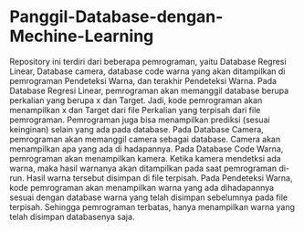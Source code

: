 # Panggil-Database-dengan-Mechine-Learning
Repository ini terdiri dari beberapa pemrograman, yaitu Database Regresi Linear, Database camera, database code warna yang akan ditampilkan di pemrograman Pendeteksi Warna, dan terakhir Pendeteksi Warna.
Pada Database Regresi Linear, pemrograman akan memanggil database berupa perkalian yang berupa x dan Target. Jadi, kode pemrograman akan menampilkan x dan Target dari file Perkalian yang terpisah dari file pemrograman. Pemrograman juga bisa menampilkan prediksi (sesuai keinginan) selain yang ada pada database.
Pada Database Camera, pemrograman akan memanggil camera sebagai database. Camera akan menampilkan apa yang ada di hadapannya.
Pada Database Code Warna, pemrograman akan menampilkan kamera. Ketika kamera mendetksi ada warna, maka hasil warnanya akan ditampilkan pada saat pemrograman di-run. Hasil warna tersebut disimpan di file terpisah.
Pada Pendeteksi Warna, kode pemrograman akan menampilkan warna yang ada dihadapannya sesuai dengan database warna yang telah disimpan sebelumnya pada file terpisah. Sehingga pemrograman terbatas, hanya menampilkan warna yang telah disimpan databasenya saja.
